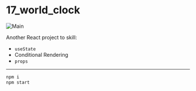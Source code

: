 # **17_world_clock**

![Main](https://gpx.ge/challenge/js/img/17_world_clock.gif "image")

Another React project to skill:

- ``useState``
- Conditional Rendering
- ``props``

---
```sh
npm i
npm start
```